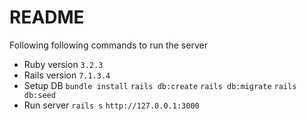# README

Following following commands to run the server

- Ruby version
  `3.2.3`
- Rails version
  `7.1.3.4`
- Setup DB
  `bundle install`
  `rails db:create`
  `rails db:migrate`
  `rails db:seed`
- Run server
  `rails s`
  `http://127.0.0.1:3000`

